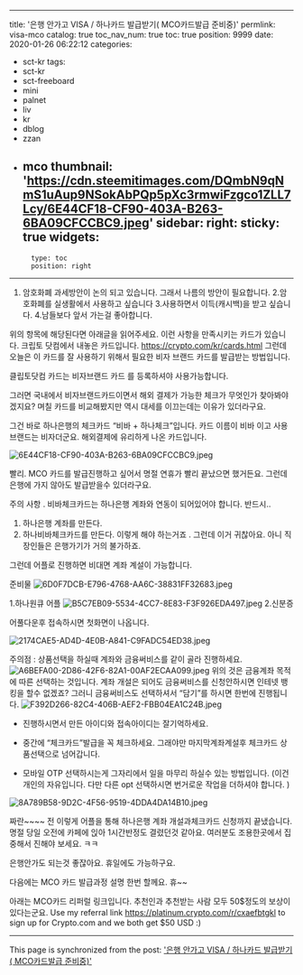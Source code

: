 
---
title: '은행 안가고 VISA  / 하나카드 발급받기( MCO카드발급 준비중)'
permlink: visa-mco
catalog: true
toc_nav_num: true
toc: true
position: 9999
date: 2020-01-26 06:22:12
categories:
- sct-kr
tags:
- sct-kr
- sct-freeboard
- mini
- palnet
- liv
- kr
- dblog
- zzan
- mco
thumbnail: 'https://cdn.steemitimages.com/DQmbN9qNmS1uAup9NSokAbPQp5pXc3rmwiFzgco1ZLL7Lcy/6E44CF18-CF90-403A-B263-6BA09CFCCBC9.jpeg'
sidebar:
    right:
        sticky: true
widgets:
    -
        type: toc
        position: right
---


1. 암호화폐 과세방안이 논의 되고 있습니다. 그래서 나름의 방안이 필요합니다. 
2.암호화폐를 실생활에서 사용하고 싶습니다 
3.사용하면서 이득(캐시백)을 받고 싶습니다. 
4.남들보다 앞서 가는걸 좋아합니다. 

위의 항목에 해당된다면 아래글을 읽어주세요. 
이런 사항을 만족시키는 카드가 있습니다. 
크립토 닷컴에서 내놓은 카드입니다. 
https://crypto.com/kr/cards.html
그런데 오늘은 이 카드를 잘 사용하기 위해서 필요한 비자 브랜드 카드를 발급받는 방법입니다. 

클립토닷컴 카드는 비자브랜드 카드 를 등록하셔야 사용가능합니다. 

그러면 국내에서 비자브랜드카드이면서 해외 결제가 가능한 체크가 무엇인가 찾아봐야 겠지요?
며칠 카드를 비교해봤지만 역시 대세를 이끄는데는 이유가 있더라구요. 

그건 바로 하나은행의 체크카드 “비바 + 하나체크”입니다. 
카드 이름이 비바 이고 사용브랜드는 비자더군요.
해외결제에 유리하게 나온 카드입니다. 

![6E44CF18-CF90-403A-B263-6BA09CFCCBC9.jpeg](https://cdn.steemitimages.com/DQmbN9qNmS1uAup9NSokAbPQp5pXc3rmwiFzgco1ZLL7Lcy/6E44CF18-CF90-403A-B263-6BA09CFCCBC9.jpeg)

빨리.  MCO 카드를 발급진행하고 싶어서 명절 연휴가 빨리 끝났으면 했거든요. 그런데 은행에 가지 않아도 발급받을수 있더라구요. 

주의 사항 . 비바체크카드는 하나은행 계좌와 연동이 되어있어야 합니다.  반드시..

1. 하나은행 계좌를 만든다. 
2. 하나비바체크카드를 만든다. 
이렇게 해야 하는거죠 . 그런데 이거 귀찮아요. 아니 직장인들은 은행가기가 거의 불가하죠. 

그런데 어플로 진행하면 비대면 계좌 계설이 가능합니다. 


준비물 
![6D0F7DCB-E796-4768-AA6C-38831FF32683.jpeg](https://cdn.steemitimages.com/DQmZrgnaRWjKU2KwEK4UsE1GUwry9SdrnyiP5k274drgMH7/6D0F7DCB-E796-4768-AA6C-38831FF32683.jpeg)


1.하나원큐 어플
![B5C7EB09-5534-4CC7-8E83-F3F926EDA497.jpeg](https://cdn.steemitimages.com/DQmQ5YdYqKvoksguKahQv1bNSyBfoi6UDc7hb5nsEsU2s4e/B5C7EB09-5534-4CC7-8E83-F3F926EDA497.jpeg)
2.신분증

어풀다운후 접속하시면 첫화면이 나옵니다. 

![2174CAE5-AD4D-4E0B-A841-C9FADC54ED38.jpeg](https://cdn.steemitimages.com/DQmc2fHdu7XX8w5f9iGXjB22ZAunU39h13dn7m7s8eRpqbH/2174CAE5-AD4D-4E0B-A841-C9FADC54ED38.jpeg)

주의점 :
상품선택을 하실때 계좌와 금융써비스를 같이 골라 진행하세요. 
![A6BEFA00-2D86-42F6-82A1-00AF2ECAA099.jpeg](https://cdn.steemitimages.com/DQmNvfuebeiJvHbC3ySaiw8rHk35M674EXtTjHCaS3GtA1M/A6BEFA00-2D86-42F6-82A1-00AF2ECAA099.jpeg)
위의 것은 금융계좌 목적에 따른 선택하는 것입니다. 
계좌 개설은 되어도 금융써비스를 신청안하시면 인테넷 뱅킹을 할수 없겠죠? 
그러니 금융써비스도 선택하셔서 “담기”를 하시면 한번에 진행됩니다. 
![F392D266-82C4-406B-AEF2-FBB04EA1C24B.jpeg](https://cdn.steemitimages.com/DQmSksHqzKMzVHY3JiKNHUtpiweuBhvVFRHuY658ca8yWmA/F392D266-82C4-406B-AEF2-FBB04EA1C24B.jpeg)

- 진행하시면서 만든 아이디와 접속아이디는 잘기억하세요.
-  중간에 “체크카드”발급을 꼭 체크하세요. 
그래야만 마지막계좌계설후 체크카드 상품선택으로 넘어갑니다. 

- 모바일  OTP 선택하시는게 그자리에서 일을 마무리 하실수 있는 방법입니다. (이건 개인의 자유입니다. 다만 다른 opt 선택하시면 번거로운 작업을 더하셔야 합니다. )

![8A789B58-9D2C-4F56-9519-4DDA4DA14B10.jpeg](https://cdn.steemitimages.com/DQmbDZjpB6cDc6vhtBrUCLzP9WDTGtgCA9noZTY6HRKDv56/8A789B58-9D2C-4F56-9519-4DDA4DA14B10.jpeg)

짜란~~~~ 전 이렇게 어플을 통해 하나은행 계좌 개설과체크카드 신청까지 끝냈습니다. 
명절 당일 오전에 카페에 읹아 1시간반정도 결렸던것 같아요. 
여러분도 조용한곳에서 집중해서 진해야 보세요. ㅋㅋ

은행안가도 되는것 좋잖아요. 휴일에도 가능하구요. 

다음에는  MCO 카드 발급과정 설명 한번 할께요. 휴~~

아래는 MCO카드 리퍼럴 링크입니다.  추천인과 추천받는 사람 모두 50$정도의 보상이 있다는군요. 
Use my referral link https://platinum.crypto.com/r/cxaefbtgkl to sign up for Crypto.com and we both get $50 USD :)

- - -

This page is synchronized from the post: ['은행 안가고 VISA  / 하나카드 발급받기( MCO카드발급 준비중)'](https://steemit.com/@kingbit/visa-mco)
